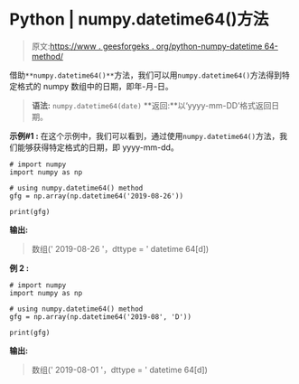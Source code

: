 # Python | numpy.datetime64()方法

> 原文:[https://www . geesforgeks . org/python-numpy-datetime 64-method/](https://www.geeksforgeeks.org/python-numpy-datetime64-method/)

借助`**numpy.datetime64()**`方法，我们可以用`numpy.datetime64()`方法得到特定格式的 numpy 数组中的日期，即年-月-日。

> **语法:** `numpy.datetime64(date)`
> **返回:**以‘yyyy-mm-DD’格式返回日期。

**示例#1 :**
在这个示例中，我们可以看到，通过使用`numpy.datetime64()`方法，我们能够获得特定格式的日期，即 yyyy-mm-dd。

```
# import numpy
import numpy as np

# using numpy.datetime64() method
gfg = np.array(np.datetime64('2019-08-26'))

print(gfg)
```

**输出:**

> 数组(' 2019-08-26 '，dttype = ' datetime 64[d])

**例 2 :**

```
# import numpy
import numpy as np

# using numpy.datetime64() method
gfg = np.array(np.datetime64('2019-08', 'D'))

print(gfg)
```

**输出:**

> 数组(' 2019-08-01 '，dttype = ' datetime 64[d])